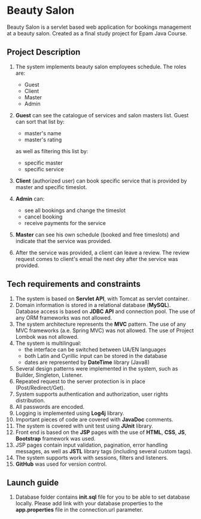 # Beauty Salon

Beauty Salon is a servlet based web application for bookings management at a beauty salon.
Created as a final study project for Epam Java Course.

## Project Description

1. The system implements beauty salon employees schedule. The roles are:
   * Guest
   * Client
   * Master
   * Admin
2. **Guest** can see the catalogue of services and salon masters list. Guest can sort that list by:
   * master's name
   * master's rating
   
   as well as filtering this list by:
   * specific master
   * specific service
3. **Client** (authorized user) can book specific service that is provided by master and specific timeslot.
4. **Admin** can:
   * see all bookings and change the timeslot
   * cancel booking
   * receive payments for the service
5. **Master** can see his own schedule (booked and free timeslots) and indicate that the service was provided.
6. After the service was provided, a client can leave a review. The review request comes to client's email the next dey after the service was provided.

## Tech requirements and constraints

1. The system is based on **Servlet API**, with Tomcat as servlet container.
2. Domain information is stored in a relational database (**MySQL**). Database access is based on **JDBC API** and connection pool. The use of any ORM frameworks was not allowed.
3. The system architecture represents the **MVC** pattern. The use of any MVC frameworks (a.e. Spring MVC) was not allowed. The use of Project Lombok was not allowed.
4. The system is multilingual:  
   * the interface can be switched between UA/EN languages 
   * both Latin and Cyrillic input can be stored in the database
   * dates are represented by **DateTime** library (Java8) 
5. Several design patterns were implemented in the system, such as Builder, Singleton, Listener.
6. Repeated request to the server protection is in place (Post/Redirect/Get).
7. System supports authentication and authorization, user rights distribution.
8. All passwords are encoded.
9. Logging is implemented using **Log4j** library.
10. Important pieces of code are covered with **JavaDoc** comments.
11. The system is covered with unit test using **JUnit** library.
12. Front end is based on the **JSP** pages with the use of **HTML**, **CSS**, **JS**, **Bootstrap** framework was used. 
13. JSP pages contain input validation, pagination, error handling messages, as well as **JSTL** library tags (including several custom tags).
14. The system supports work with sessions, filters and listeners.
15. **GitHub** was used for version control.

## Launch guide

1. Database folder contains **init.sql** file for you to be able to set database locally. Please add link with your database properties to the **app.properties** file in the connection.url parameter.